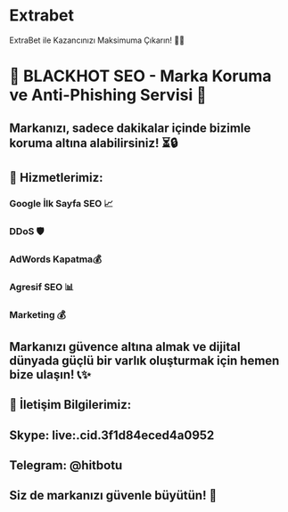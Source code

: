 # Extrabet
ExtraBet ile Kazancınızı Maksimuma Çıkarın! 🎰🔥
#  🌟 BLACKHOT SEO - Marka Koruma ve Anti-Phishing Servisi 🌟

## Markanızı, sadece dakikalar içinde bizimle koruma altına alabilirsiniz! ⏳🔒

## 🚀 Hizmetlerimiz:

### Google İlk Sayfa SEO 📈
### DDoS 🛡️
### AdWords Kapatma💰
### Agresif SEO 📊
### Marketing 💰

## Markanızı güvence altına almak ve dijital dünyada güçlü bir varlık oluşturmak için hemen bize ulaşın! 📞✨

## 📧 İletişim Bilgilerimiz:

## Skype: live:.cid.3f1d84eced4a0952
## Telegram: @hitbotu
## Siz de markanızı güvenle büyütün! 🌱

